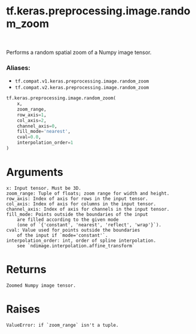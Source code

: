 <div itemscope itemtype="http://developers.google.com/ReferenceObject">
<meta itemprop="name" content="tf.keras.preprocessing.image.random_zoom" />
<meta itemprop="path" content="Stable" />
</div>

# tf.keras.preprocessing.image.random_zoom

<!-- Insert buttons -->

<table class="tfo-notebook-buttons tfo-api" align="left">
</table>



<!-- Start diff -->
Performs a random spatial zoom of a Numpy image tensor.

### Aliases:

* `tf.compat.v1.keras.preprocessing.image.random_zoom`
* `tf.compat.v2.keras.preprocessing.image.random_zoom`


``` python
tf.keras.preprocessing.image.random_zoom(
    x,
    zoom_range,
    row_axis=1,
    col_axis=2,
    channel_axis=0,
    fill_mode='nearest',
    cval=0.0,
    interpolation_order=1
)
```



<!-- Placeholder for "Used in" -->

# Arguments
    x: Input tensor. Must be 3D.
    zoom_range: Tuple of floats; zoom range for width and height.
    row_axis: Index of axis for rows in the input tensor.
    col_axis: Index of axis for columns in the input tensor.
    channel_axis: Index of axis for channels in the input tensor.
    fill_mode: Points outside the boundaries of the input
        are filled according to the given mode
        (one of `{'constant', 'nearest', 'reflect', 'wrap'}`).
    cval: Value used for points outside the boundaries
        of the input if `mode='constant'`.
    interpolation_order: int, order of spline interpolation.
        see `ndimage.interpolation.affine_transform`

# Returns
    Zoomed Numpy image tensor.

# Raises
    ValueError: if `zoom_range` isn't a tuple.